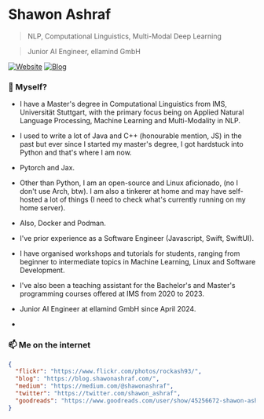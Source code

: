 # Shawon Ashraf
> NLP, Computational Linguistics, Multi-Modal Deep Learning

> Junior AI Engineer, ellamind GmbH

[![Website](https://img.shields.io/badge/--website?label=Website&logo=safari&style=social)](https://shawonashraf.com)
[![Blog](https://img.shields.io/badge/--blog?label=Blog&logo=blog&style=social)](https://blog.shawonashraf.com/)


### 🤔 Myself?
- I have a Master's degree in Computational Linguistics from IMS, Universität Stuttgart, with the primary focus being on Applied Natural Language Processing, Machine Learning and Multi-Modality in NLP.
- I used to write a lot of Java and C++ (honourable mention, JS) in the past but ever since I started my master's degree, I got hardstuck into Python
and that's where I am now.
- Pytorch and Jax.
- Other than Python, I am an open-source and Linux aficionado, (no I don't use Arch, btw). I am also a tinkerer at home and may have self-hosted a lot of things (I need to check what's currently running on my home server).
- Also, Docker and Podman. 

- I've prior experience as a Software Engineer (Javascript, Swift, SwiftUI).
- I have organised workshops and tutorials for students, ranging from beginner to intermediate topics in Machine Learning, Linux and Software Development.
- I've also been a teaching assistant for the Bachelor's and Master's programming courses offered at IMS from 2020 to 2023.
- Junior AI Engineer at ellamind GmbH since April 2024.
- 

### 📫 Me on the internet
```json
{
  "flickr": "https://www.flickr.com/photos/rockash93/",
  "blog": "https://blog.shawonashraf.com/",
  "medium": "https://medium.com/@shawonashraf",
  "twitter": "https://twitter.com/shawon_ashraf",
  "goodreads": "https://www.goodreads.com/user/show/45256672-shawon-ashraf"
}
```

